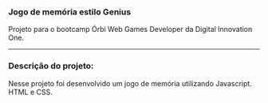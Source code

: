 <h3> Jogo de memória estilo Genius </h3>

Projeto para o bootcamp Órbi Web Games Developer da Digital Innovation One.

------------------------------

<h3>Descrição do projeto:</h3>

Nesse projeto foi desenvolvido um jogo de memória utilizando Javascript. HTML e CSS.


